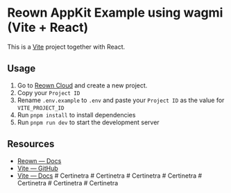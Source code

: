 # Reown AppKit Example using wagmi (Vite + React)

This is a [Vite](https://vitejs.dev) project together with React.

## Usage

1. Go to [Reown Cloud](https://cloud.reown.com) and create a new project.
2. Copy your `Project ID`
3. Rename `.env.example` to `.env` and paste your `Project ID` as the value for `VITE_PROJECT_ID`
4. Run `pnpm install` to install dependencies
5. Run `pnpm run dev` to start the development server

## Resources

- [Reown — Docs](https://docs.reown.com)
- [Vite — GitHub](https://github.com/vitejs/vite)
- [Vite — Docs](https://vitejs.dev/guide/)
#   C e r t i n e t r a  
 #   C e r t i n e t r a  
 #   C e r t i n e t r a  
 #   C e r t i n e t r a  
 #   C e r t i n e t r a  
 #   C e r t i n e t r a  
 #   C e r t i n e t r a  
 